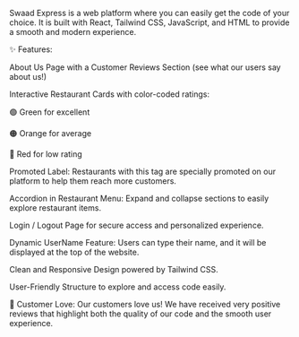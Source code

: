 Swaad
Express is a web platform where you can easily get the code of your choice.
It is built with React, Tailwind CSS, JavaScript, and HTML to provide a smooth and modern experience.

✨ Features:

About Us Page with a Customer Reviews Section (see what our users say about us!)

Interactive Restaurant Cards with color-coded ratings:

🟢 Green for excellent

🟠 Orange for average

🔴 Red for low rating

Promoted Label: Restaurants with this tag are specially promoted on our platform to help them reach more customers.

Accordion in Restaurant Menu: Expand and collapse sections to easily explore restaurant items.

Login / Logout Page for secure access and personalized experience.

Dynamic UserName Feature: Users can type their name, and it will be displayed at the top of the website.

Clean and Responsive Design powered by Tailwind CSS.

User-Friendly Structure to explore and access code easily.

💬 Customer Love:
Our customers love us! We have received very positive reviews that highlight both the quality of our code and the smooth user experience.
